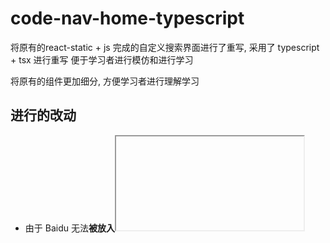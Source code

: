 # code-nav-home-typescript

将原有的react-static + js 完成的自定义搜索界面进行了重写, 采用了 typescript + tsx 进行重写
便于学习者进行模仿和进行学习

将原有的组件更加细分, 方便学习者进行理解学习

## 进行的改动
- 由于 Baidu 无法**被放入<iframe />** 中, 所以进行搜索之后会直接跳到对应的页面, 但是原有的`search/index.tsx` 仍会进行保留

